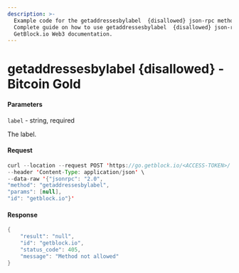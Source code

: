 ```yaml
---
description: >-
  Example code for the getaddressesbylabel  {disallowed} json-rpc method.
  Сomplete guide on how to use getaddressesbylabel  {disallowed} json-rpc in
  GetBlock.io Web3 documentation.
---
```


# getaddressesbylabel {disallowed} - Bitcoin Gold

#### Parameters

`label` - string, required

The label.

#### Request

```java
curl --location --request POST 'https://go.getblock.io/<ACCESS-TOKEN>/' \
--header 'Content-Type: application/json' \
--data-raw '{"jsonrpc": "2.0",
"method": "getaddressesbylabel",
"params": [null],
"id": "getblock.io"}'
```

#### Response

```java
{
    "result": "null",
    "id": "getblock.io",
    "status_code": 405,
    "message": "Method not allowed"
}
```
